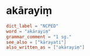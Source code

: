 # akārayiṃ

``` toml
dict_label = "NCPED"
word = "akārayiṃ"
grammar_comment = "1 sg."
see_also = ["kārayati"]
also_written_as = ["akārayiṃ"]
```

